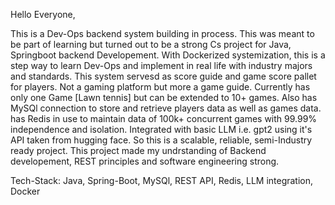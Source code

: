 Hello Everyone,

This is a Dev-Ops backend system building in process. This was meant to be part of learning but turned out to be a strong Cs project for Java, Springboot backend Developement. With Dockerized systemization, 
this is a step way to learn Dev-Ops and implement in real life with industry majors and standards. This system servesd as score guide and game score pallet for players. Not a gaming 
platform but more a game guide. Currently has only one Game [Lawn tennis] but can be extended to 10+ games. Also has MySQl connection to store and retrieve players data as well as games data. has Redis in use to 
maintain data of 100k+ concurrent games with 99.99% independence and isolation. Integrated with basic LLM i.e. gpt2 using it's API taken from hugging face. So this is a scalable, reliable, semi-Industry ready 
project. This project made my undrstanding of Backend developement, REST principles and software engineering strong.

Tech-Stack: Java, Spring-Boot, MySQl, REST API, Redis, LLM integration, Docker
